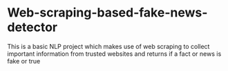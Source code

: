 # Web-scraping-based-fake-news-detector
This is a basic NLP project which makes use of web scraping to collect important information from trusted websites and returns if a fact or news is fake or true

